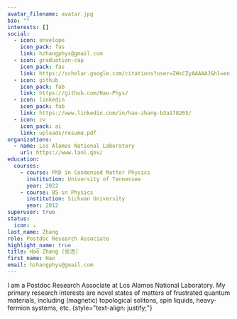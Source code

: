 ```yaml
---
avatar_filename: avatar.jpg
bio: ""
interests: []
social:
  - icon: envelope
    icon_pack: fas
    link: hzhangphys@gmail.com
  - icon: graduation-cap
    icon_pack: fas
    link: https://scholar.google.com/citations?user=ZHsCZyAAAAAJ&hl=en
  - icon: github
    icon_pack: fab
    link: https://github.com/Hao-Phys/
  - icon: linkedin
    icon_pack: fab
    link: https://www.linkedin.com/in/hao-zhang-b3a178265/
  - icon: cv
    icon_pack: ai
    link: uploads/resume.pdf
organizations:
  - name: Los Alamos National Laboratory
    url: https://www.lanl.gov/
education:
  courses:
    - course: PhD in Condensed Matter Physics
      institution: University of Tennessee
      year: 2022
    - course: BS in Physics
      institution: Sichuan University
      year: 2012
superuser: true
status:
  icon: ☕️
last_name: Zhang
role: Postdoc Research Associate
highlight_name: true
title: Hao Zhang (张浩)
first_name: Hao
email: hzhangphys@gmail.com
---
```

I am a Postdoc Research Associate at Los Alamos National Laboratory. My primary research interests are novel states of matters of frustrated quantum materials, including (magnetic) topological solitons, spin liquids, heavy-fermion systems, etc.
{style="text-align: justify;"}